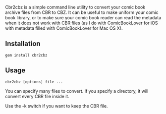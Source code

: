 Cbr2cbz is a simple command line utility to convert your comic book archive files from CBR to CBZ. It can be useful to make uniform your comic book library, or to make sure your comic book reader can read the metadata when it does not work with CBR files (as I do with ComicBookLover for iOS with metadata filled with ComicBookLover for Mac OS X).

Installation
------------

`gem install cbr2cbz`


Usage
-----

`cbr2cbz [options] file ...`

You can specify many files to convert. If you specify a directory, it will convert every CBR file inside it.

Use the -k switch if you want to keep the CBR file.